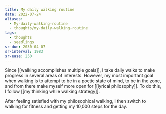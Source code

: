 ```yaml
---
title: My daily walking routine
date: 2022-07-24
aliases:
  - My-daily-walking-routine
  - thoughts/my-daily-walking-routine
tags:
  - thoughts
  - seedlings
sr-due: 2030-04-07
sr-interval: 1983
sr-ease: 250
---
```

Since [[walking accomplishes multiple goals]], I take daily walks to make progress in several areas of interests. However, my most important goal when walking is to attempt to be in a poetic state of mind, to be in the zone, and from there make myself more open for [[lyrical philosophy]]. To do this, I follow [[my thinking while walking strategy]].

After feeling satisfied with my philosophical walking, I then switch to walking for fitness and getting my 10,000 steps for the day.